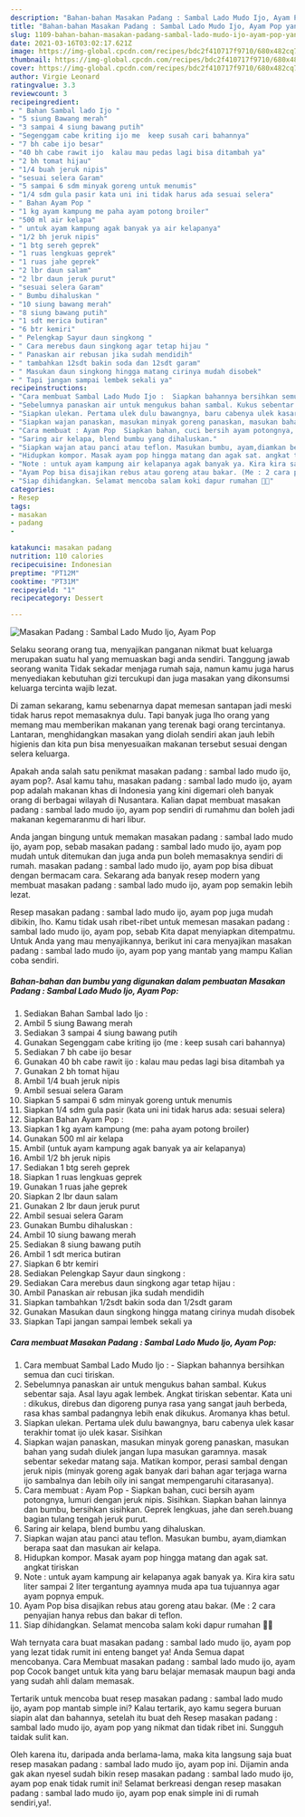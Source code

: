 ```yaml
---
description: "Bahan-bahan Masakan Padang : Sambal Lado Mudo Ijo, Ayam Pop yang enak Untuk Jualan"
title: "Bahan-bahan Masakan Padang : Sambal Lado Mudo Ijo, Ayam Pop yang enak Untuk Jualan"
slug: 1109-bahan-bahan-masakan-padang-sambal-lado-mudo-ijo-ayam-pop-yang-enak-untuk-jualan
date: 2021-03-16T03:02:17.621Z
image: https://img-global.cpcdn.com/recipes/bdc2f410717f9710/680x482cq70/masakan-padang-sambal-lado-mudo-ijo-ayam-pop-foto-resep-utama.jpg
thumbnail: https://img-global.cpcdn.com/recipes/bdc2f410717f9710/680x482cq70/masakan-padang-sambal-lado-mudo-ijo-ayam-pop-foto-resep-utama.jpg
cover: https://img-global.cpcdn.com/recipes/bdc2f410717f9710/680x482cq70/masakan-padang-sambal-lado-mudo-ijo-ayam-pop-foto-resep-utama.jpg
author: Virgie Leonard
ratingvalue: 3.3
reviewcount: 3
recipeingredient:
- " Bahan Sambal lado Ijo "
- "5 siung Bawang merah"
- "3 sampai 4 siung bawang putih"
- "Segenggam cabe kriting ijo me  keep susah cari bahannya"
- "7 bh cabe ijo besar"
- "40 bh cabe rawit ijo  kalau mau pedas lagi bisa ditambah ya"
- "2 bh tomat hijau"
- "1/4 buah jeruk nipis"
- "sesuai selera Garam"
- "5 sampai 6 sdm minyak goreng untuk menumis"
- "1/4 sdm gula pasir kata uni ini tidak harus ada sesuai selera"
- " Bahan Ayam Pop "
- "1 kg ayam kampung me paha ayam potong broiler"
- "500 ml air kelapa"
- " untuk ayam kampung agak banyak ya air kelapanya"
- "1/2 bh jeruk nipis"
- "1 btg sereh geprek"
- "1 ruas lengkuas geprek"
- "1 ruas jahe geprek"
- "2 lbr daun salam"
- "2 lbr daun jeruk purut"
- "sesuai selera Garam"
- " Bumbu dihaluskan "
- "10 siung bawang merah"
- "8 siung bawang putih"
- "1 sdt merica butiran"
- "6 btr kemiri"
- " Pelengkap Sayur daun singkong "
- " Cara merebus daun singkong agar tetap hijau "
- " Panaskan air rebusan jika sudah mendidih"
- " tambahkan 12sdt bakin soda dan 12sdt garam"
- " Masukan daun singkong hingga matang cirinya mudah disobek"
- " Tapi jangan sampai lembek sekali ya"
recipeinstructions:
- "Cara membuat Sambal Lado Mudo Ijo :  Siapkan bahannya bersihkan semua dan cuci tiriskan."
- "Sebelumnya panaskan air untuk mengukus bahan sambal. Kukus sebentar saja. Asal layu agak lembek. Angkat tiriskan sebentar. Kata uni : dikukus, direbus dan digoreng punya rasa yang sangat jauh berbeda, rasa khas sambal padangnya lebih enak dikukus. Aromanya khas betul."
- "Siapkan ulekan. Pertama ulek dulu bawangnya, baru cabenya ulek kasar terakhir tomat ijo ulek kasar. Sisihkan"
- "Siapkan wajan panaskan, masukan minyak goreng panaskan, masukan bahan yang sudah diulek jangan lupa masukan garamnya. masak sebentar sekedar matang saja. Matikan kompor, perasi sambal dengan jeruk nipis (minyak goreng agak banyak dari bahan agar terjaga warna ijo sambalnya dan lebih oily ini sangat mempengaruhi citarasanya)."
- "Cara membuat : Ayam Pop  Siapkan bahan, cuci bersih ayam potongnya, lumuri dengan jeruk nipis. Sisihkan. Siapkan bahan lainnya dan bumbu, bersihkan sisihkan. Geprek lengkuas, jahe dan sereh.buang bagian tulang tengah jeruk purut."
- "Saring air kelapa, blend bumbu yang dihaluskan."
- "Siapkan wajan atau panci atau teflon. Masukan bumbu, ayam,diamkan berapa saat dan masukan air kelapa."
- "Hidupkan kompor. Masak ayam pop hingga matang dan agak sat. angkat tiriskan"
- "Note : untuk ayam kampung air kelapanya agak banyak ya. Kira kira satu liter sampai 2 liter tergantung ayamnya muda apa tua tujuannya agar ayam popnya empuk."
- "Ayam Pop bisa disajikan rebus atau goreng atau bakar. (Me : 2 cara penyajian hanya rebus dan bakar di teflon."
- "Siap dihidangkan. Selamat mencoba salam koki dapur rumahan 👩‍🍳"
categories:
- Resep
tags:
- masakan
- padang
- 

katakunci: masakan padang  
nutrition: 110 calories
recipecuisine: Indonesian
preptime: "PT12M"
cooktime: "PT31M"
recipeyield: "1"
recipecategory: Dessert

---
```



![Masakan Padang : Sambal Lado Mudo Ijo, Ayam Pop](https://img-global.cpcdn.com/recipes/bdc2f410717f9710/680x482cq70/masakan-padang-sambal-lado-mudo-ijo-ayam-pop-foto-resep-utama.jpg)

Selaku seorang orang tua, menyajikan panganan nikmat buat keluarga merupakan suatu hal yang memuaskan bagi anda sendiri. Tanggung jawab seorang  wanita Tidak sekadar menjaga rumah saja, namun kamu juga harus menyediakan kebutuhan gizi tercukupi dan juga masakan yang dikonsumsi keluarga tercinta wajib lezat.

Di zaman  sekarang, kamu sebenarnya dapat memesan santapan jadi meski tidak harus repot memasaknya dulu. Tapi banyak juga lho orang yang memang mau memberikan makanan yang terenak bagi orang tercintanya. Lantaran, menghidangkan masakan yang diolah sendiri akan jauh lebih higienis dan kita pun bisa menyesuaikan makanan tersebut sesuai dengan selera keluarga. 



Apakah anda salah satu penikmat masakan padang : sambal lado mudo ijo, ayam pop?. Asal kamu tahu, masakan padang : sambal lado mudo ijo, ayam pop adalah makanan khas di Indonesia yang kini digemari oleh banyak orang di berbagai wilayah di Nusantara. Kalian dapat membuat masakan padang : sambal lado mudo ijo, ayam pop sendiri di rumahmu dan boleh jadi makanan kegemaranmu di hari libur.

Anda jangan bingung untuk memakan masakan padang : sambal lado mudo ijo, ayam pop, sebab masakan padang : sambal lado mudo ijo, ayam pop mudah untuk ditemukan dan juga anda pun boleh memasaknya sendiri di rumah. masakan padang : sambal lado mudo ijo, ayam pop bisa dibuat dengan bermacam cara. Sekarang ada banyak resep modern yang membuat masakan padang : sambal lado mudo ijo, ayam pop semakin lebih lezat.

Resep masakan padang : sambal lado mudo ijo, ayam pop juga mudah dibikin, lho. Kamu tidak usah ribet-ribet untuk memesan masakan padang : sambal lado mudo ijo, ayam pop, sebab Kita dapat menyiapkan ditempatmu. Untuk Anda yang mau menyajikannya, berikut ini cara menyajikan masakan padang : sambal lado mudo ijo, ayam pop yang mantab yang mampu Kalian coba sendiri.

<!--inarticleads1-->

##### Bahan-bahan dan bumbu yang digunakan dalam pembuatan Masakan Padang : Sambal Lado Mudo Ijo, Ayam Pop:

1. Sediakan  Bahan Sambal lado Ijo :
1. Ambil 5 siung Bawang merah
1. Sediakan 3 sampai 4 siung bawang putih
1. Gunakan Segenggam cabe kriting ijo (me : keep susah cari bahannya)
1. Sediakan 7 bh cabe ijo besar
1. Gunakan 40 bh cabe rawit ijo : kalau mau pedas lagi bisa ditambah ya
1. Gunakan 2 bh tomat hijau
1. Ambil 1/4 buah jeruk nipis
1. Ambil sesuai selera Garam
1. Siapkan 5 sampai 6 sdm minyak goreng untuk menumis
1. Siapkan 1/4 sdm gula pasir (kata uni ini tidak harus ada: sesuai selera)
1. Siapkan  Bahan Ayam Pop :
1. Siapkan 1 kg ayam kampung (me: paha ayam potong broiler)
1. Gunakan 500 ml air kelapa
1. Ambil  (untuk ayam kampung agak banyak ya air kelapanya)
1. Ambil 1/2 bh jeruk nipis
1. Sediakan 1 btg sereh geprek
1. Siapkan 1 ruas lengkuas geprek
1. Gunakan 1 ruas jahe geprek
1. Siapkan 2 lbr daun salam
1. Gunakan 2 lbr daun jeruk purut
1. Ambil sesuai selera Garam
1. Gunakan  Bumbu dihaluskan :
1. Ambil 10 siung bawang merah
1. Sediakan 8 siung bawang putih
1. Ambil 1 sdt merica butiran
1. Siapkan 6 btr kemiri
1. Sediakan  Pelengkap Sayur daun singkong :
1. Sediakan  Cara merebus daun singkong agar tetap hijau :
1. Ambil  Panaskan air rebusan jika sudah mendidih
1. Siapkan  tambahkan 1/2sdt bakin soda dan 1/2sdt garam
1. Gunakan  Masukan daun singkong hingga matang cirinya mudah disobek
1. Siapkan  Tapi jangan sampai lembek sekali ya




<!--inarticleads2-->

##### Cara membuat Masakan Padang : Sambal Lado Mudo Ijo, Ayam Pop:

1. Cara membuat Sambal Lado Mudo Ijo :  - Siapkan bahannya bersihkan semua dan cuci tiriskan.
1. Sebelumnya panaskan air untuk mengukus bahan sambal. Kukus sebentar saja. Asal layu agak lembek. Angkat tiriskan sebentar. Kata uni : dikukus, direbus dan digoreng punya rasa yang sangat jauh berbeda, rasa khas sambal padangnya lebih enak dikukus. Aromanya khas betul.
1. Siapkan ulekan. Pertama ulek dulu bawangnya, baru cabenya ulek kasar terakhir tomat ijo ulek kasar. Sisihkan
1. Siapkan wajan panaskan, masukan minyak goreng panaskan, masukan bahan yang sudah diulek jangan lupa masukan garamnya. masak sebentar sekedar matang saja. Matikan kompor, perasi sambal dengan jeruk nipis (minyak goreng agak banyak dari bahan agar terjaga warna ijo sambalnya dan lebih oily ini sangat mempengaruhi citarasanya).
1. Cara membuat : Ayam Pop  - Siapkan bahan, cuci bersih ayam potongnya, lumuri dengan jeruk nipis. Sisihkan. Siapkan bahan lainnya dan bumbu, bersihkan sisihkan. Geprek lengkuas, jahe dan sereh.buang bagian tulang tengah jeruk purut.
1. Saring air kelapa, blend bumbu yang dihaluskan.
1. Siapkan wajan atau panci atau teflon. Masukan bumbu, ayam,diamkan berapa saat dan masukan air kelapa.
1. Hidupkan kompor. Masak ayam pop hingga matang dan agak sat. angkat tiriskan
1. Note : untuk ayam kampung air kelapanya agak banyak ya. Kira kira satu liter sampai 2 liter tergantung ayamnya muda apa tua tujuannya agar ayam popnya empuk.
1. Ayam Pop bisa disajikan rebus atau goreng atau bakar. (Me : 2 cara penyajian hanya rebus dan bakar di teflon.
1. Siap dihidangkan. Selamat mencoba salam koki dapur rumahan 👩‍🍳




Wah ternyata cara buat masakan padang : sambal lado mudo ijo, ayam pop yang lezat tidak rumit ini enteng banget ya! Anda Semua dapat mencobanya. Cara Membuat masakan padang : sambal lado mudo ijo, ayam pop Cocok banget untuk kita yang baru belajar memasak maupun bagi anda yang sudah ahli dalam memasak.

Tertarik untuk mencoba buat resep masakan padang : sambal lado mudo ijo, ayam pop mantab simple ini? Kalau tertarik, ayo kamu segera buruan siapin alat dan bahannya, setelah itu buat deh Resep masakan padang : sambal lado mudo ijo, ayam pop yang nikmat dan tidak ribet ini. Sungguh taidak sulit kan. 

Oleh karena itu, daripada anda berlama-lama, maka kita langsung saja buat resep masakan padang : sambal lado mudo ijo, ayam pop ini. Dijamin anda gak akan nyesel sudah bikin resep masakan padang : sambal lado mudo ijo, ayam pop enak tidak rumit ini! Selamat berkreasi dengan resep masakan padang : sambal lado mudo ijo, ayam pop enak simple ini di rumah sendiri,ya!.

